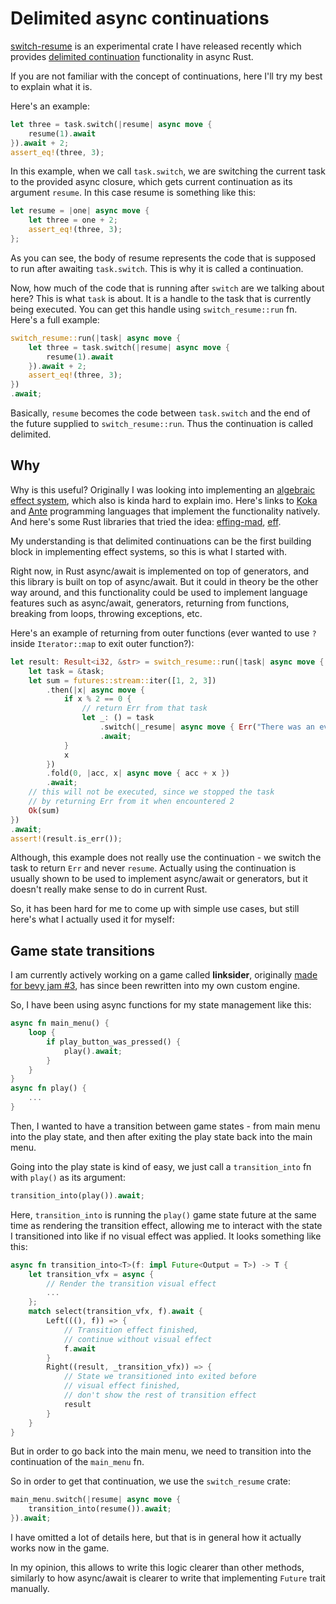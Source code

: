 # Delimited async continuations

[switch-resume](https://crates.io/crates/switch-resume)
is an experimental crate I have released recently which provides [delimited continuation](https://en.wikipedia.org/wiki/Delimited_continuation) functionality in async Rust.

If you are not familiar with the concept of continuations, here I'll try my best to explain what it is.

Here's an example:

```rs
let three = task.switch(|resume| async move {
    resume(1).await
}).await + 2;
assert_eq!(three, 3);
```

In this example, when we call `task.switch`, we are switching the current task to the provided async closure, which gets current continuation as its argument `resume`.
In this case resume is something like this:

```rs
let resume = |one| async move {
    let three = one + 2;
    assert_eq!(three, 3);
};
```

As you can see, the body of resume represents the code that is supposed to run after awaiting `task.switch`. This is why it is called a continuation.

Now, how much of the code that is running after `switch` are we talking about here?
This is what `task` is about.
It is a handle to the task that is currently being executed.
You can get this handle using `switch_resume::run` fn.
Here's a full example:

```rs
switch_resume::run(|task| async move {
    let three = task.switch(|resume| async move {
        resume(1).await
    }).await + 2;
    assert_eq!(three, 3);
})
.await;
```

Basically, `resume` becomes the code between `task.switch` and the end of the future supplied to `switch_resume::run`.
Thus the continuation is called delimited.

## Why

Why is this useful?
Originally I was looking into implementing an [algebraic effect system](https://en.wikipedia.org/wiki/Effect_system), which also is kinda hard to explain imo.
Here's links to [Koka](https://koka-lang.github.io/koka/doc/index.html) and [Ante](https://antelang.org/) programming languages that implement the functionality natively.
And here's some Rust libraries that tried the idea: [effing-mad](https://github.com/rosefromthedead/effing-mad), [eff](https://crates.io/crates/eff).

My understanding is that delimited continuations can be the first building block in implementing effect systems, so this is what I started with.

Right now, in Rust async/await is implemented on top of generators,
and this library is built on top of async/await.
But it could in theory be the other way around, and this functionality could be used to implement language features such as async/await, generators, returning from functions, breaking from loops, throwing exceptions, etc.

Here's an example of returning from outer functions (ever wanted to use `?` inside `Iterator::map` to exit outer function?):

```rs
let result: Result<i32, &str> = switch_resume::run(|task| async move {
    let task = &task;
    let sum = futures::stream::iter([1, 2, 3])
        .then(|x| async move {
            if x % 2 == 0 {
                // return Err from that task
                let _: () = task
                    .switch(|_resume| async move { Err("There was an even number!") })
                    .await;
            }
            x
        })
        .fold(0, |acc, x| async move { acc + x })
        .await;
    // this will not be executed, since we stopped the task
    // by returning Err from it when encountered 2
    Ok(sum)
})
.await;
assert!(result.is_err());
```

Although, this example does not really use the continuation - we switch the task to return `Err` and never `resume`.
Actually using the continuation is usually shown to be used to implement async/await or generators,
but it doesn't really make sense to do in current Rust.

So, it has been hard for me to come up with simple use cases, but still here's what I actually used it for myself:

## Game state transitions

I am currently actively working on a game called **linksider**, originally [made for bevy jam #3](https://kuviman.itch.io/linksider), has since been rewritten into my own custom engine.

So, I have been using async functions for my state management like this:

```rs
async fn main_menu() {
    loop {
        if play_button_was_pressed() {
            play().await;
        }
    }
}
async fn play() {
    ...
}
```

Then, I wanted to have a transition between game states -
from main menu into the play state, and then after exiting the play state back into the main menu.

Going into the play state is kind of easy, we just call a `transition_into` fn with `play()` as its argument:

```rs
transition_into(play()).await;
```

Here, `transition_into` is running the `play()` game state future at the same time as rendering the transition effect, allowing me to interact with the state I transitioned into like if no visual effect was applied. It looks something like this:

```rs
async fn transition_into<T>(f: impl Future<Output = T>) -> T {
    let transition_vfx = async {
        // Render the transition visual effect
        ...
    };
    match select(transition_vfx, f).await {
        Left(((), f)) => {
            // Transition effect finished,
            // continue without visual effect
            f.await
        }
        Right((result, _transition_vfx)) => {
            // State we transitioned into exited before
            // visual effect finished,
            // don't show the rest of transition effect
            result
        }
    }
}
```

But in order to go back into the main menu, we need to transition into the continuation of the `main_menu` fn.

So in order to get that continuation, we use the `switch_resume` crate:

```rs
main_menu.switch(|resume| async move {
    transition_into(resume()).await;
}).await;
```

I have omitted a lot of details here, but that is in general how it actually works now in the game.

In my opinion, this allows to write this logic clearer than other methods,
similarly to how async/await is clearer to write that implementing `Future` trait manually.
